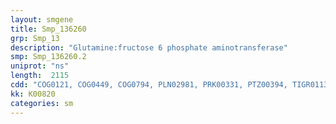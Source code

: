 ```yaml
---
layout: smgene
title: Smp_136260
grp: Smp_13
description: "Glutamine:fructose 6 phosphate aminotransferase"
smp: Smp_136260.2
uniprot: "ns"
length:  2115
cdd: "COG0121, COG0449, COG0794, PLN02981, PRK00331, PTZ00394, TIGR01135, cd00714, cd05008, cd05009, cl00319, cl00389, pfam00310, pfam01380, pfam13522"
kk: K00820
categories: sm
---
```

